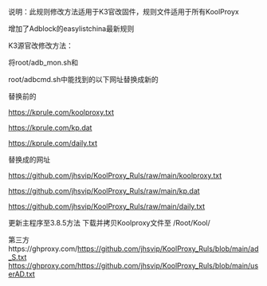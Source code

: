 说明：此规则修改方法适用于K3官改固件，规则文件适用于所有KoolProyx

增加了Adblock的easylistchina最新规则

K3源官改修改方法：

将root/adb_mon.sh和

root/adbcmd.sh中能找到的以下网址替换成新的

替换前的

https://kprule.com/koolproxy.txt

https://kprule.com/kp.dat

https://kprule.com/daily.txt



替换成的网址

https://github.com/jhsvip/KoolProxy_Ruls/raw/main/koolproxy.txt

https://github.com/jhsvip/KoolProxy_Ruls/raw/main/kp.dat

https://github.com/jhsvip/KoolProxy_Ruls/raw/main/daily.txt


更新主程序至3.8.5方法
下载并拷贝Koolproxy文件至 /Root/Kool/

第三方https://ghproxy.com/https://github.com/jhsvip/KoolProxy_Ruls/blob/main/ad_S.txt
https://ghproxy.com/https://github.com/jhsvip/KoolProxy_Ruls/blob/main/userAD.txt
